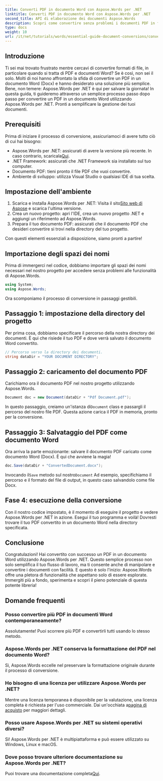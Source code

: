 ```yaml
---
title: Converti PDF in documento Word con Aspose.Words per .NET
linktitle: Converti PDF in documento Word con Aspose.Words per .NET
second_title: API di elaborazione dei documenti Aspose.Words
description: Scopri come convertire senza problemi i documenti PDF in formato Word (Docx) utilizzando Aspose.Words per .NET. Questa guida passo passo semplifica il lavoro degli sviluppatori.
type: docs
weight: 10
url: /it/net/tutorials/words/essential-guide-document-conversions/convert-pdf-to-word/
---
```

## Introduzione

Ti sei mai trovato frustrato mentre cercavi di convertire formati di file, in particolare quando si tratta di PDF e documenti Word? Se è così, non sei il solo. Molti di noi hanno affrontato la sfida di convertire un PDF in un documento Word (Docx) e hanno desiderato una soluzione più semplice. Bene, non temere: Aspose.Words per .NET è qui per salvare la giornata! In questa guida, ti guideremo attraverso un semplice processo passo dopo passo per convertire un PDF in un documento Word utilizzando Aspose.Words per .NET. Pronti a semplificare la gestione dei tuoi documenti.

## Prerequisiti

Prima di iniziare il processo di conversione, assicuriamoci di avere tutto ciò di cui hai bisogno:

-  Aspose.Words per .NET: assicurati di avere la versione più recente. In caso contrario, scaricala[Qui](https://releases.aspose.com/words/net/).
- .NET Framework: assicurati che .NET Framework sia installato sul tuo computer.
- Documento PDF: tieni pronto il file PDF che vuoi convertire.
- Ambiente di sviluppo: utilizza Visual Studio o qualsiasi IDE di tua scelta.

## Impostazione dell'ambiente

1.  Scarica e installa Aspose.Words per .NET: Visita il sito[Sito web di Aspose](https://releases.aspose.com/words/net/) e scarica l'ultima versione.
2. Crea un nuovo progetto: apri l'IDE, crea un nuovo progetto .NET e aggiungi un riferimento ad Aspose.Words.
3. Prepara il tuo documento PDF: assicurati che il documento PDF che desideri convertire si trovi nella directory del tuo progetto.

Con questi elementi essenziali a disposizione, siamo pronti a partire!

## Importazione degli spazi dei nomi

Prima di immergerci nel codice, dobbiamo importare gli spazi dei nomi necessari nel nostro progetto per accedere senza problemi alle funzionalità di Aspose.Words.

```csharp
using System;
using Aspose.Words;
```

Ora scomponiamo il processo di conversione in passaggi gestibili.

## Passaggio 1: impostazione della directory del progetto

Per prima cosa, dobbiamo specificare il percorso della nostra directory dei documenti. È qui che risiede il tuo PDF e dove verrà salvato il documento Word convertito.

```csharp
// Percorso verso la directory dei documenti.
string dataDir = "YOUR DOCUMENT DIRECTORY";
```

## Passaggio 2: caricamento del documento PDF

Carichiamo ora il documento PDF nel nostro progetto utilizzando Aspose.Words.

```csharp
Document doc = new Document(dataDir + "Pdf Document.pdf");
```

In questo passaggio, creiamo un'istanza di`Document` class e passargli il percorso del nostro file PDF. Questa azione carica il PDF in memoria, pronto per la conversione.

## Passaggio 3: Salvataggio del PDF come documento Word

Ora arriva la parte emozionante: salvare il documento PDF caricato come documento Word (Docx). È qui che avviene la magia!

```csharp
doc.Save(dataDir + "ConvertedDocument.docx");
```

 Invocando il`Save` metodo sul nostro`Document` Ad esempio, specifichiamo il percorso e il formato del file di output, in questo caso salvandolo come file Docx.

## Fase 4: esecuzione della conversione

Con il nostro codice impostato, è il momento di eseguire il progetto e vedere Aspose.Words per .NET in azione. Esegui il tuo programma e voilà! Dovresti trovare il tuo PDF convertito in un documento Word nella directory specificata.

## Conclusione

Congratulazioni! Hai convertito con successo un PDF in un documento Word utilizzando Aspose.Words per .NET. Questo semplice processo non solo semplifica il tuo flusso di lavoro, ma ti consente anche di manipolare e convertire i documenti con facilità. E questo è solo l'inizio: Aspose.Words offre una pletora di funzionalità che aspettano solo di essere esplorate. Immergiti più a fondo, sperimenta e scopri il pieno potenziale di questa potente libreria!

## Domande frequenti

### Posso convertire più PDF in documenti Word contemporaneamente?
Assolutamente! Puoi scorrere più PDF e convertirli tutti usando lo stesso metodo.

### Aspose.Words per .NET conserva la formattazione del PDF nel documento Word?
Sì, Aspose.Words eccelle nel preservare la formattazione originale durante il processo di conversione.

### Ho bisogno di una licenza per utilizzare Aspose.Words per .NET?
 Mentre una licenza temporanea è disponibile per la valutazione, una licenza completa è richiesta per l'uso commerciale. Dai un'occhiata a[pagina di acquisto](https://purchase.conholdate.com/buy) per maggiori dettagli.

### Posso usare Aspose.Words per .NET su sistemi operativi diversi?
Sì! Aspose.Words per .NET è multipiattaforma e può essere utilizzato su Windows, Linux e macOS.

### Dove posso trovare ulteriore documentazione su Aspose.Words per .NET?
 Puoi trovare una documentazione completa[Qui](https://reference.aspose.com/words/net/).